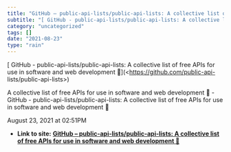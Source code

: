 ```yaml
---
title: "GitHub – public-api-lists/public-api-lists: A collective list of free APIs for use in software and web development 🚀"
subtitle: "[ GitHub - public-api-lists/public-api-lists: A collective list of free APIs"
category: "uncategorized"
tags: []
date: "2021-08-23"
type: "rain"
---
```

[ GitHub - public-api-lists/public-api-lists: A collective list of free APIs
for use in software and web development 🚀](<https://github.com/public-api-
lists/public-api-lists>)

A collective list of free APIs for use in software and web development 🚀 -
GitHub - public-api-lists/public-api-lists: A collective list of free APIs for
use in software and web development 🚀

August 23, 2021 at 02:51PM


* **Link to site:** **[GitHub – public-api-lists/public-api-lists: A collective list of free APIs for use in software and web development 🚀](None)**
